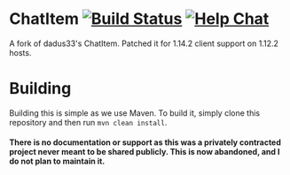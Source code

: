 # ChatItem [![Build Status](https://travis-ci.org/dadus33/ChatItem.svg?branch=master)](https://travis-ci.org/dadus33/ChatItem) [![Help Chat](https://img.shields.io/badge/chat-on_discord-7289da.svg)](https://discord.gg/eQJbVJt)
A fork of dadus33's ChatItem. Patched it for 1.14.2 client support on 1.12.2 hosts. 
# Building
Building this is simple as we use Maven.
To build it, simply clone this repository and then run `mvn clean install`.


#### There is no documentation or support as this was a privately contracted project never meant to be shared publicly. This is now abandoned, and I do not plan to maintain it.

